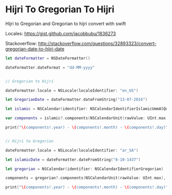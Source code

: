# Hijri To Gregorian To Hijri
Hijri to Gregorian and Gregorian to hijri convert with swift

Locales: https://gist.github.com/jacobbubu/1836273

Stackoverflow: http://stackoverflow.com/questions/32893323/convert-gregorian-date-to-hijri-date

```swift
let dateFormatter = NSDateFormatter()

dateFormatter.dateFormat = "dd-MM-yyyy"


// Gregorian to Hijri

dateFormatter.locale = NSLocale(localeIdentifier: "en_US")

let GregorianDate = dateFormatter.dateFromString("13-07-2016")

let islamic = NSCalendar(identifier: NSCalendarIdentifierIslamicUmmAlQura)

var components = islamic?.components(NSCalendarUnit(rawValue: UInt.max), fromDate: GregorianDate!)

print("\(components!.year) - \(components!.month) - \(components!.day)")


// Hijri to Gregorian

dateFormatter.locale = NSLocale(localeIdentifier: "ar_SA")

let islamicDate = dateFormatter.dateFromString("8-10-1437")

let gregorian = NSCalendar(identifier: NSCalendarIdentifierGregorian)

components = gregorian?.components(NSCalendarUnit(rawValue: UInt.max), fromDate: islamicDate!)

print("\(components!.year) - \(components!.month) - \(components!.day)")
```
